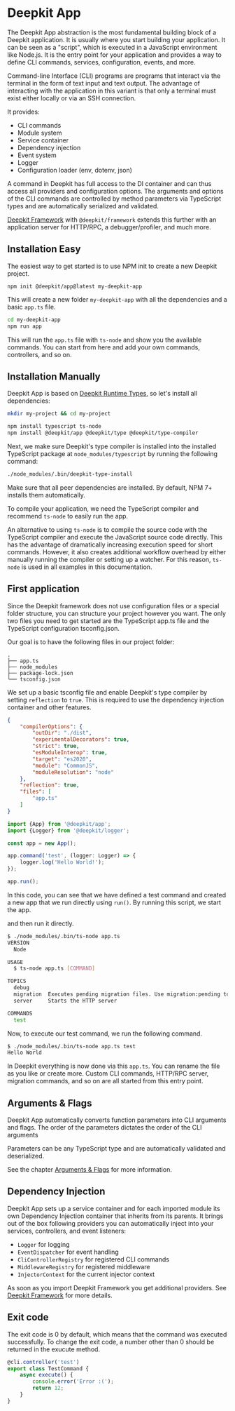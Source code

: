 # Deepkit App

The Deepkit App abstraction is the most fundamental building block of a Deepkit application. It is usually where you start building your application.
It can be seen as a "script", which is executed in a JavaScript environment like Node.js. It is the entry point for your application and provides a way to define CLI commands, services, configuration, events, and more.

Command-line Interface (CLI) programs are programs that interact via the terminal in the form of text input and text output. The advantage of interacting with the application in this variant is that only a terminal must exist either locally or via an SSH connection.

It provides:

- CLI commands
- Module system
- Service container
- Dependency injection
- Event system
- Logger
- Configuration loader (env, dotenv, json)

A command in Deepkit has full access to the DI container and can thus access all providers and configuration options. The arguments and options of the CLI commands are controlled by method parameters via TypeScript types and are automatically serialized and validated.

[Deepkit Framework](./framework.md) with `@deepkit/framework` extends this further with an application server for HTTP/RPC, a debugger/profiler, and much more.

## Installation Easy

The easiest way to get started is to use NPM init to create a new Deepkit project.

```shell
npm init @deepkit/app@latest my-deepkit-app
````

This will create a new folder `my-deepkit-app` with all the dependencies and a basic `app.ts` file.

```sh
cd my-deepkit-app
npm run app
````

This will run the `app.ts` file with `ts-node` and show you the available commands. You can start from here and add your own commands, controllers, and so on.

## Installation Manually

Deepkit App is based on [Deepkit Runtime Types](./runtime-types.md), so let's install all dependencies:

```bash
mkdir my-project && cd my-project

npm install typescript ts-node 
npm install @deepkit/app @deepkit/type @deepkit/type-compiler
```

Next, we make sure Deepkit's type compiler is installed into the installed TypeScript package at `node_modules/typescript` by running the following command:

```sh
./node_modules/.bin/deepkit-type-install
```

Make sure that all peer dependencies are installed. By default, NPM 7+ installs them automatically.

To compile your application, we need the TypeScript compiler and recommend `ts-node` to easily run the app.

An alternative to using `ts-node` is to compile the source code with the TypeScript compiler and execute the JavaScript source code directly. This has the advantage of dramatically increasing execution speed for short commands. However, it also creates additional workflow overhead by either manually running the compiler or setting up a watcher. For this reason, `ts-node` is used in all examples in this documentation.



## First application

Since the Deepkit framework does not use configuration files or a special folder structure, you can structure your project however you want. The only two files you need to get started are the TypeScript app.ts file and the TypeScript configuration tsconfig.json.

Our goal is to have the following files in our project folder:

```
.
├── app.ts
├── node_modules
├── package-lock.json
└── tsconfig.json
```

We set up a basic tsconfig file and enable Deepkit's type compiler by setting `reflection` to `true`. 
This is required to use the dependency injection container and other features.

```json title=tsconfig.json
{
    "compilerOptions": {
        "outDir": "./dist",
        "experimentalDecorators": true,
        "strict": true,
        "esModuleInterop": true,
        "target": "es2020",
        "module": "CommonJS",
        "moduleResolution": "node"
    },
    "reflection": true,
    "files": [
        "app.ts"
    ]
}
```

```typescript title=app.ts
import {App} from '@deepkit/app';
import {Logger} from '@deepkit/logger';

const app = new App();

app.command('test', (logger: Logger) => {
    logger.log('Hello World!');
});

app.run();
```

In this code, you can see that we have defined a test command and created a new app that we run directly using `run()`. By running this script, we start the app.

and then run it directly.

```sh
$ ./node_modules/.bin/ts-node app.ts
VERSION
  Node

USAGE
  $ ts-node app.ts [COMMAND]

TOPICS
  debug
  migration  Executes pending migration files. Use migration:pending to see which are pending.
  server     Starts the HTTP server

COMMANDS
  test
```

Now, to execute our test command, we run the following command.

```sh
$ ./node_modules/.bin/ts-node app.ts test
Hello World
```

In Deepkit everything is now done via this `app.ts`. You can rename the file as you like or create more. Custom CLI commands, HTTP/RPC server, migration commands, and so on are all started from this entry point.













## Arguments & Flags

Deepkit App automatically converts function parameters into CLI arguments and flags. The order of the parameters dictates the order of the CLI arguments

Parameters can be any TypeScript type and are automatically validated and deserialized. 

See the chapter [Arguments & Flags](./app/arguments.md) for more information.


## Dependency Injection

Deepkit App sets up a service container and for each imported module its own Dependency Injection container that inherits from its parents. 
It brings out of the box following providers you can automatically inject into your services, controllers, and event listeners:

- `Logger` for logging
- `EventDispatcher` for event handling
- `CliControllerRegistry` for registered CLI commands
- `MiddlewareRegistry` for registered middleware
- `InjectorContext` for the current injector context

As soon as you import Deepkit Framework you get additional providers. See [Deepkit Framework](./framework.md) for more details.


## Exit code

The exit code is 0 by default, which means that the command was executed successfully. To change the exit code, a number other than 0 should be returned in the exucute method.

```typescript
@cli.controller('test')
export class TestCommand {
    async execute() {
        console.error('Error :(');
        return 12;
    }
}
```
